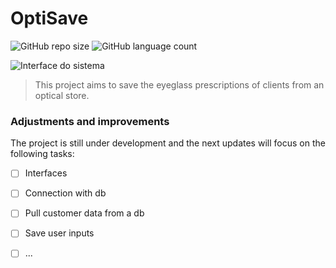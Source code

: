 # OptiSave

![GitHub repo size](https://img.shields.io/github/repo-size/iuricode/README-template?style=for-the-badge)
![GitHub language count](https://img.shields.io/github/languages/count/iuricode/README-template?style=for-the-badge)

<img src="ui.png" alt="Interface do sistema">

> This project aims to save the eyeglass prescriptions of clients from an optical store. 

### Adjustments and improvements

The project is still under development and the next updates will focus on the following tasks:

- [ ] Interfaces
- [ ] Connection with db
- [ ] Pull customer data from a db
- [ ] Save user inputs
- [ ] ...

